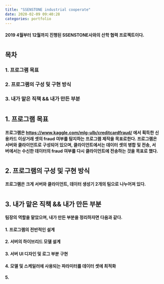 ```yaml
---
title: "SSENSTONE industrial cooperate"
date: 2020-02-09 09:40:28
categories: portfolio 
---
```


#### 2019 4월부터 12월까지 진행된 SSENSTONE사와의 산학 협력 프로젝트이다.
#    
#    
## 목차
### 1. 프로그램 목표
### 2. 프로그램의 구성 및 구현 방식
### 3. 내가 맡은 직책 && 내가 만든 부분
# 
## 1. 프로그램 목표
#### 프로그램은 https://www.kaggle.com/mlg-ulb/creditcardfraud/ 에서 획득한 신용카드 이상거래 셋의 fraud 여부를 탐지하는 프로그램 제작을 목표로한다. 프로그램은 서버와 클라이언트로 구성되어 있으며, 클라이언트에서는 데이터 셋의 병합 및 전송, 서버에서는 수신한 데이터의 fraud 여부를 다시 클라이언트에 전송하는 것을 목표로 했다.
# 
## 2. 프로그램의 구성 및 구현 방식
#### 프로그램은 크게 서버와 클라이언트, 데이터 생성기 2개의 팀으로 나누어져 있다. 
# 
## 3. 내가 맡은 직책 && 내가 만든 부분
#### 팀장의 역할을 맡았으며, 내가 만든 부분을 정리하자면 다음과 같다.
#### 1. 프로그램의 전반적인 설계
#### 2. 서버의 하이브리드 모델 설계
#### 3. 서버 UI 디자인 및 로그 부분 구현
#### 4. 모델 및 스케일러에 사용되는 파라미터를 데이터 셋에 최적화
#### 5. 